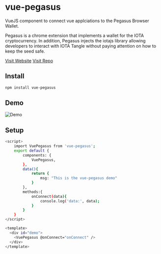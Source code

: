 # vue-pegasus

VueJS component to connect vue applciations to the Pegasus Browser Wallet. 

Pegasus is a chrome extension that implements a wallet for the IOTA cryptocurrency. In addition, Pegasus injects the iotajs library allowing developers to interact with IOTA Tangle without paying attention on how to keep the seed safe.

[Visit Website](https://allemanfredi.github.io/pegasus-website/)
[Visit Repo](https://github.com/allemanfredi/PEGASUS)

## Install

```bash
npm install vue-pegasus
```

## Demo
![Demo](/assets/pegasus.gif)

## Setup


```bash
<script>
    import VuePegasus from 'vue-pegasus';
    export default {
        components: {
            VuePegasus,
        },
        data(){
            return {
                msg: "This is the vue-pegasus demo"
            }
        },
        methods:{
            onConnect(data){
                console.log('data:', data);
            }
        }
    }
</script>
```

```bash
<template>
  <div id="demo">
    <VuePegasus @onConnect="onConnect" />
  </div>
</template>
```